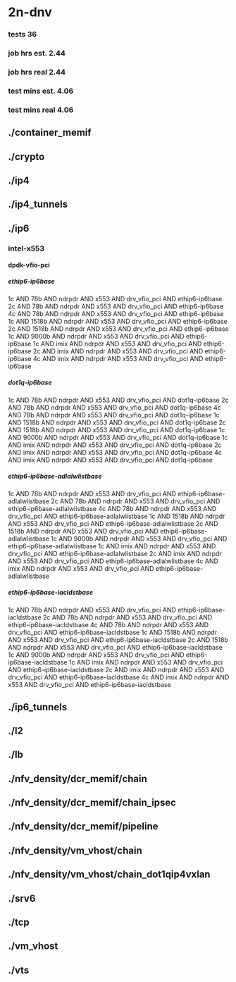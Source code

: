# 2n-dnv
### tests 36
### job hrs est. 2.44
### job hrs real 2.44
### test mins est. 4.06
### test mins real 4.06
## ./container_memif
## ./crypto
## ./ip4
## ./ip4_tunnels
## ./ip6
### intel-x553
#### dpdk-vfio-pci
##### ethip6-ip6base
1c AND 78b AND ndrpdr AND x553 AND drv_vfio_pci AND ethip6-ip6base
2c AND 78b AND ndrpdr AND x553 AND drv_vfio_pci AND ethip6-ip6base
4c AND 78b AND ndrpdr AND x553 AND drv_vfio_pci AND ethip6-ip6base
1c AND 1518b AND ndrpdr AND x553 AND drv_vfio_pci AND ethip6-ip6base
2c AND 1518b AND ndrpdr AND x553 AND drv_vfio_pci AND ethip6-ip6base
1c AND 9000b AND ndrpdr AND x553 AND drv_vfio_pci AND ethip6-ip6base
1c AND imix AND ndrpdr AND x553 AND drv_vfio_pci AND ethip6-ip6base
2c AND imix AND ndrpdr AND x553 AND drv_vfio_pci AND ethip6-ip6base
4c AND imix AND ndrpdr AND x553 AND drv_vfio_pci AND ethip6-ip6base
##### dot1q-ip6base
1c AND 78b AND ndrpdr AND x553 AND drv_vfio_pci AND dot1q-ip6base
2c AND 78b AND ndrpdr AND x553 AND drv_vfio_pci AND dot1q-ip6base
4c AND 78b AND ndrpdr AND x553 AND drv_vfio_pci AND dot1q-ip6base
1c AND 1518b AND ndrpdr AND x553 AND drv_vfio_pci AND dot1q-ip6base
2c AND 1518b AND ndrpdr AND x553 AND drv_vfio_pci AND dot1q-ip6base
1c AND 9000b AND ndrpdr AND x553 AND drv_vfio_pci AND dot1q-ip6base
1c AND imix AND ndrpdr AND x553 AND drv_vfio_pci AND dot1q-ip6base
2c AND imix AND ndrpdr AND x553 AND drv_vfio_pci AND dot1q-ip6base
4c AND imix AND ndrpdr AND x553 AND drv_vfio_pci AND dot1q-ip6base
##### ethip6-ip6base-adlalwlistbase
1c AND 78b AND ndrpdr AND x553 AND drv_vfio_pci AND ethip6-ip6base-adlalwlistbase
2c AND 78b AND ndrpdr AND x553 AND drv_vfio_pci AND ethip6-ip6base-adlalwlistbase
4c AND 78b AND ndrpdr AND x553 AND drv_vfio_pci AND ethip6-ip6base-adlalwlistbase
1c AND 1518b AND ndrpdr AND x553 AND drv_vfio_pci AND ethip6-ip6base-adlalwlistbase
2c AND 1518b AND ndrpdr AND x553 AND drv_vfio_pci AND ethip6-ip6base-adlalwlistbase
1c AND 9000b AND ndrpdr AND x553 AND drv_vfio_pci AND ethip6-ip6base-adlalwlistbase
1c AND imix AND ndrpdr AND x553 AND drv_vfio_pci AND ethip6-ip6base-adlalwlistbase
2c AND imix AND ndrpdr AND x553 AND drv_vfio_pci AND ethip6-ip6base-adlalwlistbase
4c AND imix AND ndrpdr AND x553 AND drv_vfio_pci AND ethip6-ip6base-adlalwlistbase
##### ethip6-ip6base-iacldstbase
1c AND 78b AND ndrpdr AND x553 AND drv_vfio_pci AND ethip6-ip6base-iacldstbase
2c AND 78b AND ndrpdr AND x553 AND drv_vfio_pci AND ethip6-ip6base-iacldstbase
4c AND 78b AND ndrpdr AND x553 AND drv_vfio_pci AND ethip6-ip6base-iacldstbase
1c AND 1518b AND ndrpdr AND x553 AND drv_vfio_pci AND ethip6-ip6base-iacldstbase
2c AND 1518b AND ndrpdr AND x553 AND drv_vfio_pci AND ethip6-ip6base-iacldstbase
1c AND 9000b AND ndrpdr AND x553 AND drv_vfio_pci AND ethip6-ip6base-iacldstbase
1c AND imix AND ndrpdr AND x553 AND drv_vfio_pci AND ethip6-ip6base-iacldstbase
2c AND imix AND ndrpdr AND x553 AND drv_vfio_pci AND ethip6-ip6base-iacldstbase
4c AND imix AND ndrpdr AND x553 AND drv_vfio_pci AND ethip6-ip6base-iacldstbase
## ./ip6_tunnels
## ./l2
## ./lb
## ./nfv_density/dcr_memif/chain
## ./nfv_density/dcr_memif/chain_ipsec
## ./nfv_density/dcr_memif/pipeline
## ./nfv_density/vm_vhost/chain
## ./nfv_density/vm_vhost/chain_dot1qip4vxlan
## ./srv6
## ./tcp
## ./vm_vhost
## ./vts
